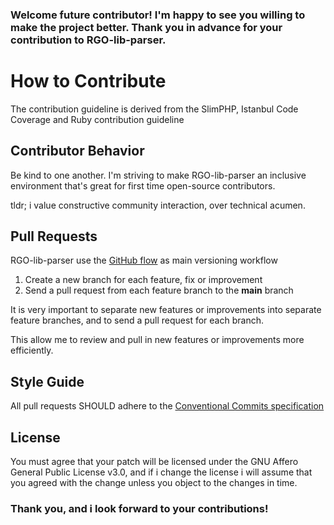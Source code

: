### Welcome future contributor! I'm happy to see you willing to make the project better. Thank you in advance for your contribution to RGO-lib-parser.

# How to Contribute

The contribution guideline is derived from the SlimPHP, Istanbul Code Coverage and Ruby contribution guideline

## Contributor Behavior

Be kind to one another. I'm striving to make RGO-lib-parser an inclusive environment that's great for first time open-source contributors.

tldr; i value constructive community interaction, over technical acumen.

## Pull Requests

RGO-lib-parser use the [GitHub flow](https://guides.github.com/introduction/flow/) as main versioning workflow

1. Create a new branch for each feature, fix or improvement
2. Send a pull request from each feature branch to the **main** branch

It is very important to separate new features or improvements into separate feature branches, and to send a
pull request for each branch.

This allow me to review and pull in new features or improvements more efficiently.

## Style Guide

All pull requests SHOULD adhere to the [Conventional Commits specification](https://conventionalcommits.org/)

## License

You must agree that your patch will be licensed under the GNU Affero General Public License v3.0, and if i change the license i will assume that you agreed with the change unless you object to the changes in time.

### Thank you, and i look forward to your contributions!
